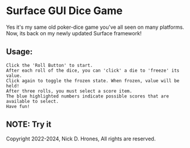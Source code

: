 # Surface GUI Dice Game  

Yes it's my same old poker-dice game you've all seen on many platforms.    
Now, its back on my newly updated Surface framework!

## Usage:
```
Click the 'Roll Button' to start.    
After each roll of the dice, you can 'click' a die to 'freeze' its value.    
Click again to toggle the frozen state. When frozen, value will be held!
After three rolls, you must select a score item.  
The blue highlighted numbers indicate possible scores that are available to select.
Have fun!
```
## NOTE: Try it


Copyright 2022-2024, Nick D. Hrones, All rights are reserved.
